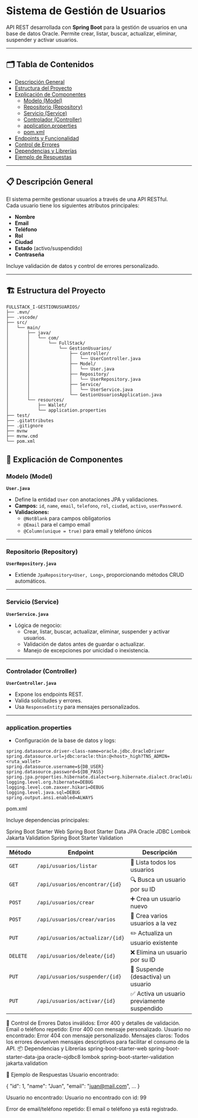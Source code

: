 # Sistema de Gestión de Usuarios

API REST desarrollada con **Spring Boot** para la gestión de usuarios en una base de datos Oracle. Permite crear, listar, buscar, actualizar, eliminar, suspender y activar usuarios.

---

## 🗂️ Tabla de Contenidos

- [Descripción General](#descripción-general)
- [Estructura del Proyecto](#estructura-del-proyecto)
- [Explicación de Componentes](#explicación-de-componentes)
  - [Modelo (Model)](#modelo-model)
  - [Repositorio (Repository)](#repositorio-repository)
  - [Servicio (Service)](#servicio-service)
  - [Controlador (Controller)](#controlador-controller)
  - [application.properties](#applicationproperties)
  - [pom.xml](#pomxml)
- [Endpoints y Funcionalidad](#endpoints-y-funcionalidad)
- [Control de Errores](#control-de-errores)
- [Dependencias y Librerías](#dependencias-y-librerías)
- [Ejemplo de Respuestas](#ejemplo-de-respuestas)

---

## 📋 Descripción General

El sistema permite gestionar usuarios a través de una API RESTful.  
Cada usuario tiene los siguientes atributos principales:

- **Nombre**
- **Email**
- **Teléfono**
- **Rol**
- **Ciudad**
- **Estado** (activo/suspendido)
- **Contraseña**

Incluye validación de datos y control de errores personalizado.

---

## 🏗️ Estructura del Proyecto

```
FULLSTACK_I-GESTIONUSUARIOS/
├── .mvn/
├── .vscode/
├── src/
│   └── main/
│       ├── java/
│       │   └── com/
│       │       └── FullStack/
│       │           └── GestionUsuarios/
│       │               ├── Controller/
│       │               │   └── UserController.java
│       │               ├── Model/
│       │               │   └── User.java
│       │               ├── Repository/
│       │               │   └── UserRepository.java
│       │               ├── Service/
│       │               │   └── UserService.java
│       │               └── GestionUsuariosApplication.java
│       └── resources/
│           ├── Wallet/
│           └── application.properties
├── test/
├── .gitattributes
├── .gitignore
├── mvnw
├── mvnw.cmd
└── pom.xml

```



## 🧩 Explicación de Componentes

### Modelo (Model)

**`User.java`**
- Define la entidad `User` con anotaciones JPA y validaciones.
- **Campos:** `id`, `name`, `email`, `telefono`, `rol`, `ciudad`, `activo`, `userPassword`.
- **Validaciones:**  
  - `@NotBlank` para campos obligatorios  
  - `@Email` para el campo email  
  - `@Column(unique = true)` para email y teléfono únicos

---

### Repositorio (Repository)

**`UserRepository.java`**
- Extiende `JpaRepository<User, Long>`, proporcionando métodos CRUD automáticos.

---

### Servicio (Service)

**`UserService.java`**
- Lógica de negocio:  
  - Crear, listar, buscar, actualizar, eliminar, suspender y activar usuarios.
  - Validación de datos antes de guardar o actualizar.
  - Manejo de excepciones por unicidad o inexistencia.

---

### Controlador (Controller)

**`UserController.java`**
- Expone los endpoints REST.
- Valida solicitudes y errores.
- Usa `ResponseEntity` para mensajes personalizados.

---

### application.properties

- Configuración de la base de datos y logs:

```properties
spring.datasource.driver-class-name=oracle.jdbc.OracleDriver
spring.datasource.url=jdbc:oracle:thin:@<host>_high?TNS_ADMIN=<ruta_wallet>
spring.datasource.username=${DB_USER}
spring.datasource.password=${DB_PASS}
spring.jpa.properties.hibernate.dialect=org.hibernate.dialect.OracleDialect
logging.level.org.hibernate=DEBUG
logging.level.com.zaxxer.hikari=DEBUG
logging.level.java.sql=DEBUG
spring.output.ansi.enabled=ALWAYS

```

pom.xml

Incluye dependencias principales:

Spring Boot Starter Web
Spring Boot Starter Data JPA
Oracle JDBC
Lombok
Jakarta Validation
Spring Boot Starter Validation

| Método   | Endpoint                        | Descripción                                |
| -------- | ------------------------------- | ------------------------------------------ |
| `GET`    | `/api/usuarios/listar`          | 📄 Lista todos los usuarios                |
| `GET`    | `/api/usuarios/encontrar/{id}`  | 🔍 Busca un usuario por su ID              |
| `POST`   | `/api/usuarios/crear`           | ➕ Crea un usuario nuevo                    |
| `POST`   | `/api/usuarios/crear/varios`    | 🧩 Crea varios usuarios a la vez           |
| `PUT`    | `/api/usuarios/actualizar/{id}` | ✏️ Actualiza un usuario existente          |
| `DELETE` | `/api/usuarios/deleate/{id}`    | ❌ Elimina un usuario por su ID             |
| `PUT`    | `/api/usuarios/suspender/{id}`  | 🚫 Suspende (desactiva) un usuario         |
| `PUT`    | `/api/usuarios/activar/{id}`    | ✅ Activa un usuario previamente suspendido |


🚨 Control de Errores
Datos inválidos:
Error 400 y detalles de validación.
Email o teléfono repetido:
Error 400 con mensaje personalizado.
Usuario no encontrado:
Error 404 con mensaje personalizado.
Mensajes claros:
Todos los errores devuelven mensajes descriptivos para facilitar el consumo de la API.
📦 Dependencias y Librerías
spring-boot-starter-web
spring-boot-starter-data-jpa
oracle-ojdbc8
lombok
spring-boot-starter-validation
jakarta.validation

🧪 Ejemplo de Respuestas
Usuario encontrado:

{
  "id": 1,
  "name": "Juan",
  "email": "juan@mail.com",
  ...
}

Usuario no encontrado:
Usuario no encontrado con id: 99

Error de email/teléfono repetido:
El email o teléfono ya está registrado.

